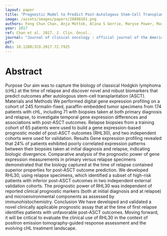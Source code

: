 ```yaml
---
layout: paper
title: "Prognostic Model to Predict Post-Autologous Stem-Cell Transplantation Outcomes in Classical Hodgkin Lymphoma."
image: /assets/images/papers/28898161.png
authors: Fong Chun Chan, Anja Mottok, Alina S Gerrie, Maryse Power, Marcel Nijland, Arjan Diepstra, Anke van den Berg, Peter Kamper, Francesco d'Amore, Alexander Lindholm d'Amore, Stephen Hamilton-Dutoit, Kerry J Savage, Sohrab P Shah, Joseph M Connors, Randy D Gascoyne, David W Scott, Christian Steidl
year: 2017
ref: Chan et al. 2017. J. Clin. Oncol..
journal: "Journal of clinical oncology : official journal of the American Society of Clinical Oncology JCO2017727925"
pdf: 
doi: 10.1200/JCO.2017.72.7925
---
```


# Abstract

Purpose Our aim was to capture the biology of classical Hodgkin lymphoma (cHL) at the time of relapse and discover novel and robust biomarkers that predict outcomes after autologous stem-cell transplantation (ASCT). Materials and Methods We performed digital gene expression profiling on a cohort of 245 formalin-fixed, paraffin-embedded tumor specimens from 174 patients with cHL, including 71 with biopsies taken at both primary diagnosis and relapse, to investigate temporal gene expression differences and associations with post-ASCT outcomes. Relapse biopsies from a training cohort of 65 patients were used to build a gene expression-based prognostic model of post-ASCT outcomes (RHL30), and two independent cohorts were used for validation. Results Gene expression profiling revealed that 24% of patients exhibited poorly correlated expression patterns between their biopsies taken at initial diagnosis and relapse, indicating biologic divergence. Comparative analysis of the prognostic power of gene expression measurements in primary versus relapse specimens demonstrated that the biology captured at the time of relapse contained superior properties for post-ASCT outcome prediction. We developed RHL30, using relapse specimens, which identified a subset of high-risk patients with inferior post-ASCT outcomes in two independent external validation cohorts. The prognostic power of RHL30 was independent of reported clinical prognostic markers (both at initial diagnosis and at relapse) and microenvironmental components as assessed by immunohistochemistry. Conclusion We have developed and validated a novel clinically applicable prognostic assay that at the time of first relapse identifies patients with unfavorable post-ASCT outcomes. Moving forward, it will be critical to evaluate the clinical use of RHL30 in the context of positron emission tomography-guided response assessment and the evolving cHL treatment landscape.


